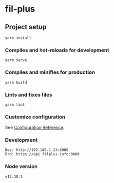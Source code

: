 # fil-plus

## Project setup
```
yarn install
```

### Compiles and hot-reloads for development
```
yarn serve
```

### Compiles and minifies for production
```
yarn build
```

### Lints and fixes files
```
yarn lint
```

### Customize configuration
See [Configuration Reference](https://cli.vuejs.org/config/).

### Development
```
Dev: http://192.168.1.23:8088
Prd: https://api.filplus.info:8089
```
### Node version
```
v12.18.1

```